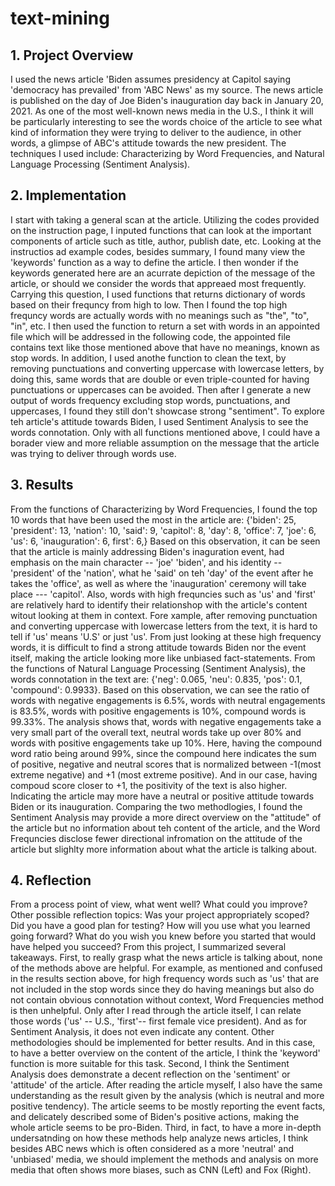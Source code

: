 # text-mining

## 1. Project Overview
I used the news article 'Biden assumes presidency at Capitol saying 'democracy has prevailed' from 'ABC News' as my source. The news article is published on the day of Joe Biden's inauguration day back in January 20, 2021. As one of the most well-known news media in the U.S., I think it will be particularly interesting to see the words choice of the article to see what kind of information they were trying to deliver to the audience, in other words, a glimpse of ABC's attitude towards the new president. The techniques I used include: Characterizing by Word Frequencies, and Natural Language Processing (Sentiment Analysis).

## 2. Implementation
I start with taking a general scan at the article. Utilizing the codes provided on the instruction page, I inputed functions that can look at the important components of article such as title, author, publish date, etc. Looking at the instructios ad example codes, besides summary, I found many view the 'keywords' function as a way to define the article. I then wonder if the keywords generated here are an acurrate depiction of the message of the article, or should we consider the words that appreaed most frequently. Carrying this question, I used functions that returns dictionary of words based on their frequncy from high to low. Then I found the top high frequncy words are actually words with no meanings such as "the", "to", "in", etc. I then used the function to return a set with words in an appointed file which will be addressed in the following code, the appointed file contains text like those mentioned above that have no meanings, known as stop words. In addition, I used anothe function to clean the text, by removing punctuations and converting uppercase with lowercase letters, by doing this, same words that are double or even triple-counted for having punctuations or uppercases can be avoided. Then after I generate a new output of words frequency excluding stop words, punctuations, and uppercases, I found they still don't showcase strong "sentiment". To explore teh article's attitude towards Biden, I used Sentiment Analysis to see the words connotation. Only with all functions mentioned above, I could have a borader view and more reliable assumption on the message that the article was trying to deliver through words use.

## 3. Results
From the functions of Characterizing by Word Frequencies, I found the top 10 words that have been used the most in the article are: {'biden': 25, 'president': 13, 'nation': 10, 'said': 9, 'capitol': 8, 'day': 8, 'office': 7, 'joe': 6, 'us': 6, 'inauguration': 6, first': 6,}
Based on this observation, it can be seen that the article is mainly addressing Biden's inaguration event, had emphasis on the main character -- 'joe' 'biden', and his identity -- 'president' of the 'nation', what he 'said' on teh 'day' of the event after he takes the 'office', as well as where the 'inauguration' ceremony will take place --- 'capitol'. Also, words with high frequncies such as 'us' and 'first' are relatively hard to identify their relationshop with the article's content witout looking at them in context. Fore xample, after removing punctuation and converting uppercase with lowercase letters from the text, it is hard to tell if 'us' means 'U.S' or just 'us'. From just looking at these high frequency words, it is difficult to find a strong attitude towards Biden nor the event itself, making the article looking more like unbiased fact-statements.
From the functions of Natural Language Processing (Sentiment Analysis), the words connotation in the text are: {'neg': 0.065, 'neu': 0.835, 'pos': 0.1, 'compound': 0.9933}.
Based on this observation, we can see the ratio of words with negative engagements is 6.5%, words with neutral engagements is 83.5%, words with positive engagements is 10%, compound words is 99.33%. The analysis shows that, words with negative engagements take a very small part of the overall text, neutral words take up over 80% and words with positive engagements take up 10%. Here, having the compound word ratio being around 99%, since the compound here indicates the sum of positive, negative and neutral scores that is normalized between -1(most extreme negative) and +1 (most extreme positive). And in our case, having compoud score closer to +1, the positivity of the text is also higher. Indicating the article may more have a neutral or positive attitude towards Biden or its inauguration.
Comparing the two methodlogies, I found the Sentiment Analysis may provide a more direct overview on the "attitude" of the article but no information about teh content of the article, and the Word Frequncies disclose fewer directional infromation on the attitude of the article but slighlty more information about what the article is talking about.

## 4. Reflection
From a process point of view, what went well? What could you improve? Other possible reflection topics: Was your project appropriately scoped? Did you have a good plan for testing? How will you use what you learned going forward? What do you wish you knew before you started that would have helped you succeed?
From this project, I summarized several takeaways. First, to really grasp what the news article is talking about, none of the methods above are helpful. For example, as mentioned and confused in the results section above, for high frequency words such as 'us' that are not included in the stop words since they do having meanings but also do not contain obvious connotation without context, Word Frequencies method is then unhelpful. Only after I read through the article itself, I can relate those words ('us' -- U.S., 'first'-- first female vice president). And as for Sentiment Analysis, it does not even indicate any content. Other methodologies should be implemented for better results. And in this case, to have a better overview on the content of the article, I think the 'keyword' function is more suitable for this task. Second, I think the Sentiment Analysis does demonstrate a decent reflection on the 'sentiment' or 'attitude' of the article. After reading the article myself, I also have the same understanding as the result given by the analysis (which is neutral and more positive tendency). The article seems to be mostly reporting the event facts, and delicately described some of Biden's positive actions, making the whole article seems to be pro-Biden. Third, in fact, to have a more in-depth undersatnding on how these methods help analyze news articles, I think besides ABC news which is often considered as a more 'neutral' and 'unbiased' media, we should implement the methods and analysis on more media that often shows more biases, such as CNN (Left) and Fox (Right).
